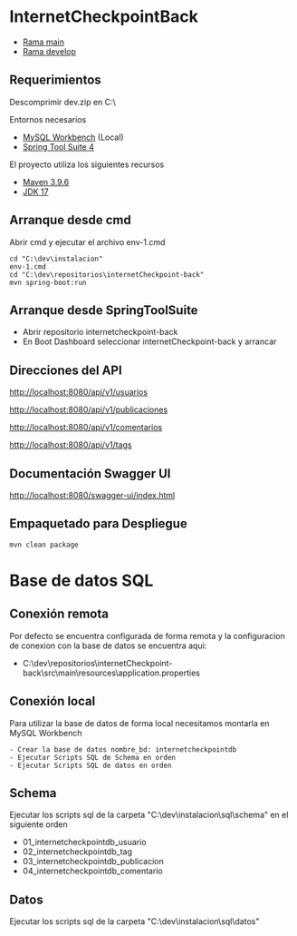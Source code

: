 # InternetCheckpointBack

* [Rama main](https://github.com/paccoc43/internetcheckpoint-back)
* [Rama develop](https://github.com/paccoc43/internetcheckpoint-back/tree/develop)

## Requerimientos

Descomprimir dev.zip en C:\

Entornos necesarios


* [MySQL Workbench](https://www.mysql.com/products/workbench) (Local)
* [Spring Tool Suite 4](https://spring.io/tools) 

El proyecto utiliza los siguientes recursos

* [Maven 3.9.6](https://maven.apache.org) 
* [JDK 17](https://www.oracle.com/java/technologies/javase/jdk17-archive-downloads.html) 

## Arranque desde cmd

Abrir cmd y ejecutar el archivo env-1.cmd
	 
	cd "C:\dev\instalacion"
	env-1.cmd
	cd "C:\dev\repositorios\internetCheckpoint-back"
    mvn spring-boot:run

## Arranque desde SpringToolSuite

* Abrir repositorio internetcheckpoint-back
* En Boot Dashboard seleccionar internetCheckpoint-back y arrancar 

## Direcciones del API

[http://localhost:8080/api/v1/usuarios](http://localhost:8080/api/v1/usuarios)

[http://localhost:8080/api/v1/publicaciones](http://localhost:8080/api/v1/publicaciones)

[http://localhost:8080/api/v1/comentarios](http://localhost:8080/api/v1/comentarios)

[http://localhost:8080/api/v1/tags](http://localhost:8080/api/v1/tags)

##  Documentación Swagger UI

[http://localhost:8080/swagger-ui/index.html](http://localhost:8080/swagger-ui/index.html)
## Empaquetado para Despliegue

    mvn clean package

# Base de datos SQL

## Conexión remota

Por defecto se encuentra configurada de forma remota y la configuracion de conexion con la base de datos se encuentra aqui:

* C:\dev\repositorios\internetCheckpoint-back\src\main\resources\application.properties


## Conexión local

Para utilizar la base de datos de forma local necesitamos montarla en MySQL Workbench

    - Crear la base de datos nombre_bd: internetcheckpointdb
    - Ejecutar Scripts SQL de Schema en orden
    - Ejecutar Scripts SQL de datos en orden

## Schema

Ejecutar los scripts sql de la carpeta "C:\dev\instalacion\sql\schema" en el siguiente orden

* 01_internetcheckpointdb_usuario
* 02_internetcheckpointdb_tag
* 03_internetcheckpointdb_publicacion
* 04_internetcheckpointdb_comentario


## Datos

Ejecutar los scripts sql de la carpeta "C:\dev\instalacion\sql\datos"
